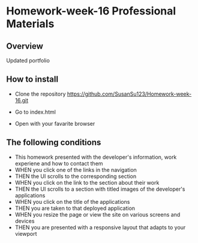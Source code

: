 
# Homework-week-16 Professional Materials

## Overview

Updated portfolio


## How to install

* Clone the repository https://github.com/SusanSu123/Homework-week-16.git

* Go to index.html

* Open with your favarite browser



## The following conditions

* This homework presented with the developer's information, work experiene and how to contact them
* WHEN you click one of the links in the navigation
* THEN the UI scrolls to the corresponding section
* WHEN you click on the link to the section about their work
* THEN the UI scrolls to a section with titled images of the developer's applications
* WHEN you click on the title of the applications
* THEN you are taken to that deployed application
* WHEN you resize the page or view the site on various screens and devices
* THEN you are presented with a responsive layout that adapts to your viewport


  
